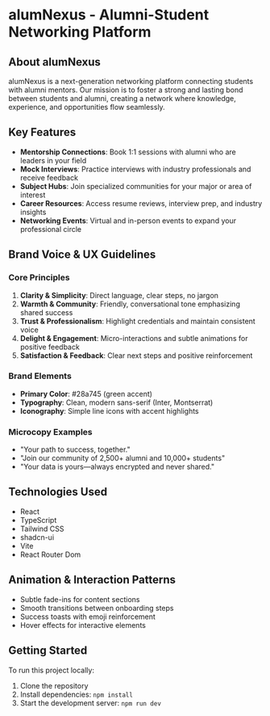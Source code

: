 
# alumNexus - Alumni-Student Networking Platform

## About alumNexus

alumNexus is a next-generation networking platform connecting students with alumni mentors. Our mission is to foster a strong and lasting bond between students and alumni, creating a network where knowledge, experience, and opportunities flow seamlessly.

## Key Features

- **Mentorship Connections**: Book 1:1 sessions with alumni who are leaders in your field
- **Mock Interviews**: Practice interviews with industry professionals and receive feedback
- **Subject Hubs**: Join specialized communities for your major or area of interest
- **Career Resources**: Access resume reviews, interview prep, and industry insights
- **Networking Events**: Virtual and in-person events to expand your professional circle

## Brand Voice & UX Guidelines

### Core Principles

1. **Clarity & Simplicity**: Direct language, clear steps, no jargon
2. **Warmth & Community**: Friendly, conversational tone emphasizing shared success
3. **Trust & Professionalism**: Highlight credentials and maintain consistent voice
4. **Delight & Engagement**: Micro-interactions and subtle animations for positive feedback
5. **Satisfaction & Feedback**: Clear next steps and positive reinforcement

### Brand Elements

- **Primary Color**: #28a745 (green accent)
- **Typography**: Clean, modern sans-serif (Inter, Montserrat)
- **Iconography**: Simple line icons with accent highlights

### Microcopy Examples

- "Your path to success, together."
- "Join our community of 2,500+ alumni and 10,000+ students"
- "Your data is yours—always encrypted and never shared."

## Technologies Used

- React
- TypeScript
- Tailwind CSS
- shadcn-ui
- Vite
- React Router Dom

## Animation & Interaction Patterns

- Subtle fade-ins for content sections
- Smooth transitions between onboarding steps
- Success toasts with emoji reinforcement
- Hover effects for interactive elements

## Getting Started

To run this project locally:

1. Clone the repository
2. Install dependencies: `npm install`
3. Start the development server: `npm run dev`
